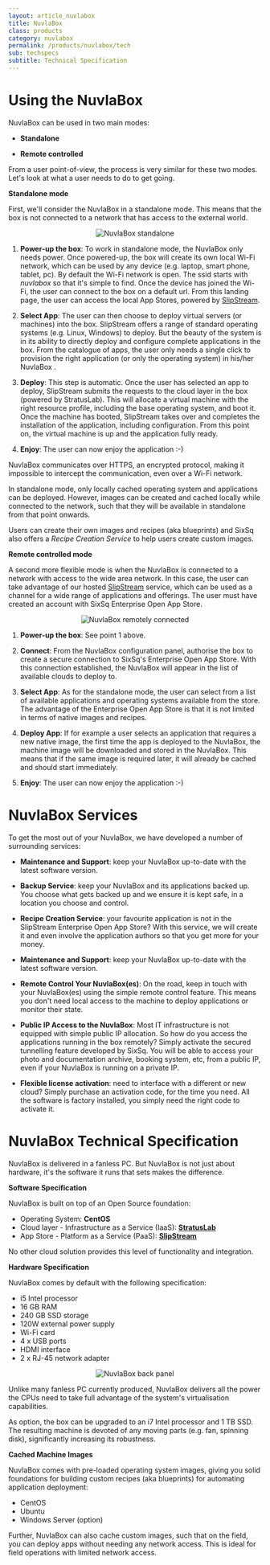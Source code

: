 ```yaml
---
layout: article_nuvlabox
title: NuvlaBox
class: products
category: nuvlabox
permalink: /products/nuvlabox/tech
sub: techspecs
subtitle: Technical Specification
---
```


Using the NuvlaBox
====

NuvlaBox can be used in two main modes:

* **Standalone** 

* **Remote controlled** 


From a user point-of-view, the process is very similar for these two modes. Let's look at what a user needs to do to get going. 

**Standalone mode**

First, we'll consider the NuvlaBox in a standalone mode. This means that the box is not connected to a network that has access to the external world.

<p align="center">
  <img src="/img/content/nuvlabox/nuvlabox-local.png" alt="NuvlaBox standalone" />
</p>

1. **Power-up the box**: To work in standalone mode, the NuvlaBox only needs power. Once powered-up, the box will create its own local Wi-Fi network, which can be used by any device (e.g. laptop, smart phone, tablet, pc). By default the Wi-Fi network is open. The ssid starts with *nuvlabox* so that it's simple to find. Once the device has joined the Wi-Fi, the user can connect to the box on a default url. From this landing page, the user can access the local App Stores, powered by [SlipStream](/products/slipstream.html).

2. **Select App**: The user can then choose to deploy virtual servers (or machines) into the box. SlipStream offers a range of standard operating systems (e.g. Linux, Windows) to deploy. But the beauty of the system is in its ability to directly deploy and configure complete applications in the box.  From the catalogue of apps, the user only needs a single click to provision the right application (or only the operating system) in his/her NuvlaBox .

3. **Deploy**: This step is automatic. Once the user has selected an app to deploy, SlipStream submits the requests to the cloud layer in the box (powered by StratusLab). This will allocate a virtual machine with the right resource profile, including the base operating system, and boot it. Once the machine has booted, SlipStream takes over and completes the installation of the application, including configuration. From this point on, the virtual machine is up and the application fully ready.

4. **Enjoy**: The user can now enjoy the application :-)

NuvlaBox communicates over HTTPS, an encrypted protocol, making it impossible to intercept the communication, even over a Wi-Fi network.

In standalone mode, only locally cached operating system and applications can be deployed.  However, images can be created and cached locally while connected to the network, such that they will be available in standalone from that point onwards.

Users can create their own images and recipes (aka blueprints) and SixSq also offers a *Recipe Creation Service* to help users create custom images.

**Remote controlled mode**

A second more flexible mode is when the NuvlaBox is connected to a network with access to the wide area network. In this case, the user can take advantage of our hosted [SlipStream](/products/slipstream.html) service, which can be used as a channel for a wide range of applications and offerings. The user must have created an account with SixSq Enterprise Open App Store.

<p align="center">
  <img src="/img/content/nuvlabox/nuvlabox-remote.png" alt="NuvlaBox remotely connected" />
</p>

1. **Power-up the box**: See point 1 above. 

2. **Connect**: From the NuvlaBox configuration panel, authorise the box to create a secure connection to SixSq's Enterprise Open App Store. With this connection established, the NuvlaBox will appear in the list of available clouds to deploy to. 

3. **Select App**: As for the standalone mode, the user can select from a list of available applications and operating systems available from the store. The advantage of the Enterprise Open App Store is that it is not limited in terms of native images and recipes. 

4. **Deploy App**: If for example a user selects an application that requires a new native image, the first time the app is deployed to the NuvlaBox, the machine image will be downloaded and stored in the NuvlaBox. This means that if the same image is required later, it will already be cached and should start immediately. 

5. **Enjoy**: The user can now enjoy the application :-)


NuvlaBox Services
====

To get the most out of your NuvlaBox, we have developed a number of surrounding services:

* **Maintenance and Support**: keep your NuvlaBox up-to-date with the latest software version.

* **Backup Service**: keep your NuvlaBox and its applications backed up. You choose what gets backed up and we ensure it is kept safe, in a location you choose and control.

* **Recipe Creation Service**: your favourite application is not in the SlipStream Enterprise Open App Store? With this service, we will create it and even involve the application authors so that you get more for your money.

* **Maintenance and Support**: keep your NuvlaBox up-to-date with the latest software version.

* **Remote Control Your NuvlaBox(es)**: On the road, keep in touch with your NuvlaBox(es) using the simple remote control feature. This means you don't need local access to the machine to deploy applications or monitor their state.

* **Public IP Access to the NuvlaBox**: Most IT infrastructure is not equipped with simple public IP allocation. So how do you access the applications running in the box remotely? Simply activate the secured tunnelling feature developed by SixSq. You will be able to access your photo and documentation archive, booking system, etc, from a public IP, even if your NuvlaBox is running on a private IP.

* **Flexible license activation**: need to interface with a different or new cloud? Simply purchase an activation code, for the time you need.  All the software is factory installed, you simply need the right code to activate it.


NuvlaBox Technical Specification
====

NuvlaBox is delivered in a fanless PC. But NuvlaBox is not just about hardware, it's the software it runs that sets makes the difference.

**Software Specification**

NuvlaBox is built on top of an Open Source foundation:

* Operating System: **CentOS**
* Cloud layer - Infrastructure as a Service (IaaS): **[StratusLab](http://stratuslab.eu)**
* App Store - Platform as a Service (PaaS): **[SlipStream](/products/slipstream.html)**

No other cloud solution provides this level of functionality and integration.

**Hardware Specification**

NuvlaBox comes by default with the following specification:

* i5 Intel processor
* 16 GB RAM
* 240 GB SSD storage
* 120W external power supply
* Wi-Fi card
* 4 x USB ports
* HDMI interface
* 2 x RJ-45 network adapter

<p align="center">
  <img src="/img/content/nuvlabox/photos/nb_back.jpg" alt="NuvlaBox back panel" />
</p>

Unlike many fanless PC currently produced, NuvlaBox delivers all the power the CPUs need to take full advantage of the system's virtualisation capabilities.

As option, the box can be upgraded to an i7 Intel processor and 1 TB SSD. The resulting machine is devoted of any moving parts (e.g. fan, spinning disk), significantly increasing its robustness. 

**Cached Machine Images**

NuvlaBox comes with pre-loaded operating system images, giving you solid foundations for building custom recipes (aka blueprints) for automating application deployment:

* CentOS
* Ubuntu
* Windows Server (option)

Further, NuvlaBox can also cache custom images, such that on the field, you can deploy apps without needing any network access. This is ideal for field operations with limited network access.
